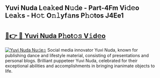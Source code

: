 ## Yuvi Nuda L𝚎a𝚔ed N𝚞𝚍e - Part-4Fm Vi𝚍𝚎o L𝚎a𝚔s - H𝚘𝚝 O𝚗𝚕yf𝚊ns P𝚑𝚘tos J4Ee1

# <h2><a href="http://kf5moh.oniu.top/?m=Yuvi+Nuda">🔗👉 🔴 Yuvi Nuda P𝚑ot𝚘𝚜 V𝚒d𝚎o</a></h2>

[![Yuvi Nuda Nu𝚍e𝚜](https://i.imgur.com/0qMVB7G.gif)](http://kf5moh.oniu.top/?m=Yuvi+Nuda)
Social media innovator Yuvi Nuda, known for publishing dance and lifestyle material, consisting of presentations and personal blogs. Brilliant puppeteer Yuvi Nuda, celebrated for their exceptional abilities and accomplishments in bringing inanimate objects to life.  
